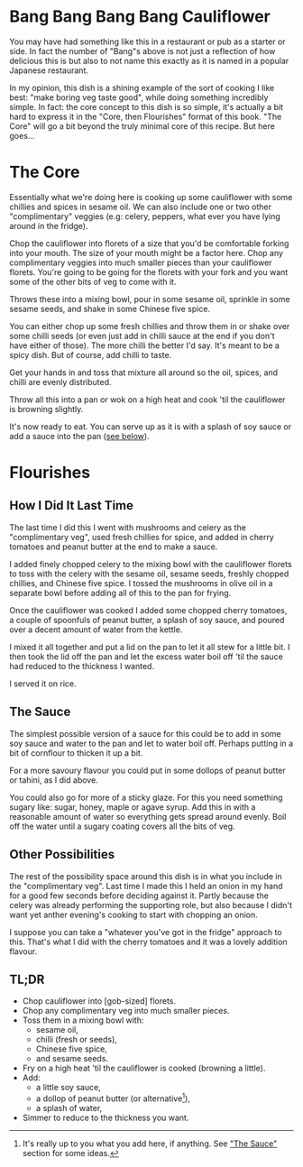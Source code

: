 # Bang Bang Bang Bang Cauliflower

You may have had something like this in a restaurant or pub as a starter or
side.  In fact the number of "Bang"s above is not just a reflection of how
delicious this is but also to not name this exactly as it is named in a popular
Japanese restaurant.

In my opinion, this dish is a shining example of the sort of cooking I like
best: "make boring veg taste good", while doing something incredibly simple. In
fact: the core concept to this dish is so simple, it's actually a bit hard to
express it in the "Core, then Flourishes" format of this book.  "The Core" will
go a bit beyond the truly minimal core of this recipe. But here goes...

# The Core

Essentially what we're doing here is cooking up some cauliflower with some
chillies and spices in sesame oil. We can also include one or two other
"complimentary" veggies (e.g: celery, peppers, what ever you have lying around
in the fridge).

Chop the cauliflower into florets of a size that you'd be comfortable forking
into your mouth.  The size of your mouth might be a factor here.  Chop any
complimentary veggies into much smaller pieces than your cauliflower florets.
You're going to be going for the florets with your fork and you want some of
the other bits of veg to come with it.

Throws these into a mixing bowl, pour in some sesame oil, sprinkle in some
sesame seeds, and shake in some Chinese five spice.

You can either chop up some fresh chillies and throw them in or shake over some
chilli seeds (or even just add in chilli sauce at the end if you don't have
either of those).  The more chilli the better I'd say.  It's meant to be a
spicy dish.  But of course, add chilli to taste.

Get your hands in and toss that mixture all around so the oil, spices, and
chilli are evenly distributed.

Throw all this into a pan or wok on a high heat and cook 'til the cauliflower
is browning slightly.

It's now ready to eat.  You can serve up as it is with a splash of soy sauce or
add a sauce into the pan ([see below][sauce]).

[sauce]: #the-sauce

# Flourishes

## How I Did It Last Time

The last time I did this I went with mushrooms and celery as the "complimentary
veg", used fresh chillies for spice, and added in cherry tomatoes and peanut
butter at the end to make a sauce.

I added finely chopped celery to the mixing bowl with the cauliflower florets
to toss with the celery with the sesame oil, sesame seeds, freshly chopped
chillies, and Chinese five spice. I tossed the mushrooms in olive oil in a
separate bowl before adding all of this to the pan for frying.

Once the cauliflower was cooked I added some chopped cherry tomatoes, a couple
of spoonfuls of peanut butter, a splash of soy sauce, and poured over a decent
amount of water from the kettle.

I mixed it all together and put a lid on the pan to let it all stew for a
little bit.  I then took the lid off the pan and let the excess water boil off
'til the sauce had reduced to the thickness I wanted.

I served it on rice.

## The Sauce

The simplest possible version of a sauce for this could be to add in some soy
sauce and water to the pan and let to water boil off.  Perhaps putting in a bit
of cornflour to thicken it up a bit.

For a more savoury flavour you could put in some dollops of peanut butter or
tahini, as I did above.

You could also go for more of a sticky glaze.  For this you need something
sugary like: sugar, honey, maple or agave syrup.  Add this in with a reasonable
amount of water so everything gets spread around evenly.  Boil off the water
until a sugary coating covers all the bits of veg.

## Other Possibilities

The rest of the possibility space around this dish is in what you include in
the "complimentary veg".  Last time I made this I held an onion in my hand for
a good few seconds before deciding against it.  Partly because the celery was
already performing the supporting role, but also because I didn't want yet
anther evening's cooking to start with chopping an onion.

I suppose you can take a "whatever you've got in the fridge" approach to this.
That's what I did with the cherry tomatoes and it was a lovely addition
flavour.

## TL;DR

- Chop cauliflower into \[gob-sized\] florets.
- Chop any complimentary veg into much smaller pieces.
- Toss them in a mixing bowl with:
  + sesame oil,
  + chilli (fresh or seeds),
  + Chinese five spice,
  + and sesame seeds.
- Fry on a high heat 'til the cauliflower is cooked (browning a little).
- Add:
  + a little soy sauce,
  + a dollop of peanut butter (or alternative[^1]),
  + a splash of water,
- Simmer to reduce to the thickness you want.


[^1]: It's really up to you what you add here, if anything.  See ["The
      Sauce"](#the-sauce) section for some ideas.
